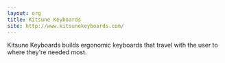 ```yaml
---
layout: org
title: Kitsune Keyboards
site: http://www.kitsunekeyboards.com/
---
```


Kitsune Keyboards builds ergonomic keyboards that travel with the user to where they're needed most.
